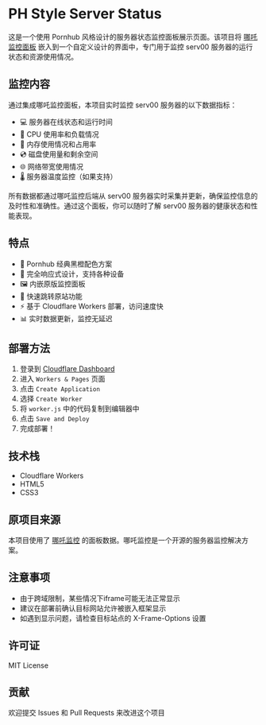 # PH Style Server Status

这是一个使用 Pornhub 风格设计的服务器状态监控面板展示页面。该项目将 [哪吒监控面板](https://ssss.nyc.mn/) 嵌入到一个自定义设计的界面中，专门用于监控 serv00 服务器的运行状态和资源使用情况。

## 监控内容

通过集成哪吒监控面板，本项目实时监控 serv00 服务器的以下数据指标：

- 💻 服务器在线状态和运行时间
- 🔄 CPU 使用率和负载情况
- 💾 内存使用情况和占用率
- 💿 磁盘使用量和剩余空间
- 🌐 网络带宽使用情况
- 🌡️ 服务器温度监控（如果支持）

所有数据都通过哪吒监控后端从 serv00 服务器实时采集并更新，确保监控信息的及时性和准确性。通过这个面板，你可以随时了解 serv00 服务器的健康状态和性能表现。

## 特点

- 🎨 Pornhub 经典黑橙配色方案
- 📱 完全响应式设计，支持各种设备
- 🖼️ 内嵌原版监控面板
- 🔗 快速跳转原站功能
- ⚡ 基于 Cloudflare Workers 部署，访问速度快
- 📊 实时数据更新，监控无延迟

## 部署方法

1. 登录到 [Cloudflare Dashboard](https://dash.cloudflare.com)
2. 进入 `Workers & Pages` 页面
3. 点击 `Create Application`
4. 选择 `Create Worker`
5. 将 `worker.js` 中的代码复制到编辑器中
6. 点击 `Save and Deploy`
7. 完成部署！

## 技术栈

- Cloudflare Workers
- HTML5
- CSS3

## 原项目来源

本项目使用了 [哪吒监控](https://ssss.nyc.mn/) 的面板数据。哪吒监控是一个开源的服务器监控解决方案。

## 注意事项

- 由于跨域限制，某些情况下iframe可能无法正常显示
- 建议在部署前确认目标网站允许被嵌入框架显示
- 如遇到显示问题，请检查目标站点的 X-Frame-Options 设置

## 许可证

MIT License

## 贡献

欢迎提交 Issues 和 Pull Requests 来改进这个项目
